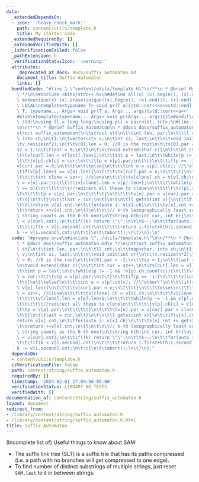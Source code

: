```yaml
---
data:
  _extendedDependsOn:
  - icon: ':heavy_check_mark:'
    path: content/utils/template.h
    title: My starter code
  _extendedRequiredBy: []
  _extendedVerifiedWith: []
  _isVerificationFailed: false
  _pathExtension: h
  _verificationStatusIcon: ':warning:'
  attributes:
    _deprecated_at_docs: docs/suffix_automaton.md
    document_title: Suffix Automaton
    links: []
  bundledCode: "#line 1 \"content/utils/template.h\"\n/**\n * @brief My starter code\n\
    \ */\n\n#include <bits/stdc++.h>\n#define all(x) (x).begin(), (x).end()\n#define\
    \ makeunique(x) (x).erase(unique((x).begin(), (x).end()), (x).end());\n\n#ifdef\
    \ LOCAL\ntemplate<typename T> void pr(T a){std::cerr<<a<<std::endl;}\ntemplate<typename\
    \ T, typename... Args> void pr(T a, Args... args){std::cerr<<a<<' ',pr(args...);}\n\
    #else\ntemplate<typename... Args> void pr(Args... args){}\n#endif\n\nusing namespace\
    \ std;\nusing ll = long long;\nusing pii = pair<int, int>;\n#line 3 \"content/string/suffix_automaton.h\"\
    \n\n/**\n * @brief Suffix Automaton\n * @docs docs/suffix_automaton.md\n */\n\n\
    struct suffix_automaton{\n\tstruct st{\n\t\tint len, par;\n\t\tll cnt;\n\t\tmap<char,\
    \ int> ch;\n\t};\n\tvector<st> v;\n\tint sz, last;\n\t\n\tvoid init(int n){\n\t\
    \tv.resize(n*2);\n\t\tv[0].len = 0; //0 is the root\n\t\tv[0].par = -1;\n\t\t\
    sz = 1;\n\t\tlast = 0;\n\t}\n\t\n\tvoid extend(char c){\n\t\tint cur = sz++;\n\
    \t\tv[cur].len = v[last].len+1;\n\t\tint p = last;\n\t\twhile(p != -1 && !v[p].ch.count(c)){\n\
    \t\t\tv[p].ch[c] = cur;\n\t\t\tp = v[p].par;\n\t\t}\n\t\tif(p == -1){\n\t\t\t\
    v[cur].par = 0;\n\t\t}\n\t\telse{\n\t\t\tint o = v[p].ch[c]; //\"other\"\n\t\t\
    \tif(v[p].len+1 == v[o].len){\n\t\t\t\tv[cur].par = o;\n\t\t\t}\n\t\t\telse{\n\
    \t\t\t\tint clone = sz++; //clone\n\t\t\t\tv[clone].ch = v[o].ch;\n\t\t\t\tv[clone].par\
    \ = v[o].par;\n\t\t\t\tv[clone].len = v[p].len+1;\n\t\t\t\twhile(p != -1 && v[p].ch[c]\
    \ == o){\n\t\t\t\t\t//redirect all these to clone\n\t\t\t\t\tv[p].ch[c] = clone;\n\
    \t\t\t\t\tp = v[p].par;\n\t\t\t\t}\n\t\t\t\tv[o].par = v[cur].par = clone;\n\t\
    \t\t}\n\t\t}\n\t\tlast = cur;\n\t}\n\t\n\tll getsz(int x){\n\t\tif(v[x].cnt)\n\
    \t\t\treturn v[x].cnt;\n\t\tfor(auto i: v[x].ch)\n\t\t\tv[x].cnt += getsz(i.second);\n\
    \t\treturn ++v[x].cnt;\n\t}\n\t\n\t// k-th lexographically least substring (empty\
    \ string counts as the 0-th one)\n\tstring kth(int cur, int k){\n\t\tassert(k\
    \ < v[cur].cnt);\n\t\tif(!k) return \"\";\n\t\tk--;\n\t\tfor(auto i: v[cur].ch){\n\
    \t\t\tif(k < v[i.second].cnt)\n\t\t\t\treturn i.first+kth(i.second, k);\n\t\t\t\
    k -= v[i.second].cnt;\n\t\t}\n\t\tabort();\n\t}\n};\n"
  code: "#pragma once\n#include \"../utils/template.h\"\n\n/**\n * @brief Suffix Automaton\n\
    \ * @docs docs/suffix_automaton.md\n */\n\nstruct suffix_automaton{\n\tstruct\
    \ st{\n\t\tint len, par;\n\t\tll cnt;\n\t\tmap<char, int> ch;\n\t};\n\tvector<st>\
    \ v;\n\tint sz, last;\n\t\n\tvoid init(int n){\n\t\tv.resize(n*2);\n\t\tv[0].len\
    \ = 0; //0 is the root\n\t\tv[0].par = -1;\n\t\tsz = 1;\n\t\tlast = 0;\n\t}\n\t\
    \n\tvoid extend(char c){\n\t\tint cur = sz++;\n\t\tv[cur].len = v[last].len+1;\n\
    \t\tint p = last;\n\t\twhile(p != -1 && !v[p].ch.count(c)){\n\t\t\tv[p].ch[c]\
    \ = cur;\n\t\t\tp = v[p].par;\n\t\t}\n\t\tif(p == -1){\n\t\t\tv[cur].par = 0;\n\
    \t\t}\n\t\telse{\n\t\t\tint o = v[p].ch[c]; //\"other\"\n\t\t\tif(v[p].len+1 ==\
    \ v[o].len){\n\t\t\t\tv[cur].par = o;\n\t\t\t}\n\t\t\telse{\n\t\t\t\tint clone\
    \ = sz++; //clone\n\t\t\t\tv[clone].ch = v[o].ch;\n\t\t\t\tv[clone].par = v[o].par;\n\
    \t\t\t\tv[clone].len = v[p].len+1;\n\t\t\t\twhile(p != -1 && v[p].ch[c] == o){\n\
    \t\t\t\t\t//redirect all these to clone\n\t\t\t\t\tv[p].ch[c] = clone;\n\t\t\t\
    \t\tp = v[p].par;\n\t\t\t\t}\n\t\t\t\tv[o].par = v[cur].par = clone;\n\t\t\t}\n\
    \t\t}\n\t\tlast = cur;\n\t}\n\t\n\tll getsz(int x){\n\t\tif(v[x].cnt)\n\t\t\t\
    return v[x].cnt;\n\t\tfor(auto i: v[x].ch)\n\t\t\tv[x].cnt += getsz(i.second);\n\
    \t\treturn ++v[x].cnt;\n\t}\n\t\n\t// k-th lexographically least substring (empty\
    \ string counts as the 0-th one)\n\tstring kth(int cur, int k){\n\t\tassert(k\
    \ < v[cur].cnt);\n\t\tif(!k) return \"\";\n\t\tk--;\n\t\tfor(auto i: v[cur].ch){\n\
    \t\t\tif(k < v[i.second].cnt)\n\t\t\t\treturn i.first+kth(i.second, k);\n\t\t\t\
    k -= v[i.second].cnt;\n\t\t}\n\t\tabort();\n\t}\n};"
  dependsOn:
  - content/utils/template.h
  isVerificationFile: false
  path: content/string/suffix_automaton.h
  requiredBy: []
  timestamp: '2024-02-01 17:09:56-05:00'
  verificationStatus: LIBRARY_NO_TESTS
  verifiedWith: []
documentation_of: content/string/suffix_automaton.h
layout: document
redirect_from:
- /library/content/string/suffix_automaton.h
- /library/content/string/suffix_automaton.h.html
title: Suffix Automaton
---
```

(Incomplete list of) Useful things to know about SAM:
- The suffix link tree (SLT) is a suffix trie that has its paths compressed (i.e. a path with no branches will get compressed to one edge).
- To find number of distinct substrings of multiple strings, just reset `SAM.last` to `0` in between strings.
